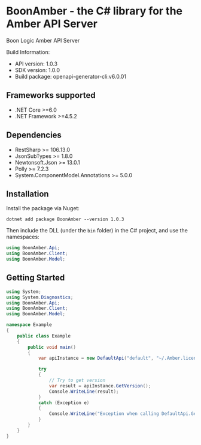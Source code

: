 # BoonAmber - the C# library for the Amber API Server

Boon Logic Amber API Server

Build Information:
- API version: 1.0.3
- SDK version: 1.0.0
- Build package: openapi-generator-cli:v6.0.01

## Frameworks supported
- .NET Core >=6.0
- .NET Framework >=4.5.2

## Dependencies
- RestSharp >= 106.13.0
- JsonSubTypes >= 1.8.0
- Newtonsoft.Json >= 13.0.1
- Polly >= 7.2.3
- System.ComponentModel.Annotations >= 5.0.0

## Installation
Install the package via Nuget:
```
dotnet add package BoonAmber --version 1.0.3
```
Then include the DLL (under the `bin` folder) in the C# project, and use the namespaces:
```csharp
using BoonAmber.Api;
using BoonAmber.Client;
using BoonAmber.Model;
```

## Getting Started

```csharp
using System;
using System.Diagnostics;
using BoonAmber.Api;
using BoonAmber.Client;
using BoonAmber.Model;

namespace Example
{
    public class Example
    {
        public void main()
        {
            var apiInstance = new DefaultApi("default", "~/.Amber.license");

            try
            {
                // Try to get version
                var result = apiInstance.GetVersion();
                Console.WriteLine(result);
            }
            catch (Exception e)
            {
                Console.WriteLine("Exception when calling DefaultApi.GetVersion: " + e.Message );
            }
        }
    }
}
```